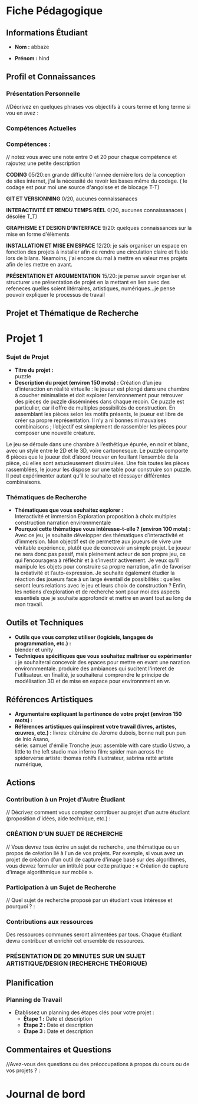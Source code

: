 # Fiche Pédagogique

## Informations Étudiant

- **Nom :**   abbaze 

- **Prénom :**   hind 

  

## Profil et Connaissances

### Présentation Personnelle

//Décrivez en quelques phrases vos objectifs à cours terme et long terme si vou en avez : 

### Compétences Actuelles

### Compétences :

// notez vous avec une note entre 0 et 20 pour chaque compétence et rajoutez une petite description 

**CODING**
05/20:en grande difficulté l'année dernière lors de la conception de sites internet, j'ai la nécessité de revoir les bases même du codage. ( le codage est pour moi une source d'angoisse et de blocage T-T) 

**GIT ET VERSIONNING**
0/20, aucunes connaissanaces

**INTERACTIVITÉ ET RENDU TEMPS RÉEL**
0/20, aucunes connaissanaces ( désolée T_T) 

**GRAPHISME ET DESIGN D'INTERFACE**
9/20: quelques connaissances sur la mise en forme d'élèments 

**INSTALLATION ET MISE EN ESPACE**
12/20: je sais organiser un espace en fonction des projets à installer afin de rendre une circulation claire et fluide lors de bilans. Neamoins, j'ai encore du mal à mettre en valeur mes projets afin de les mettre en avant. 

**PRÉSENTATION ET ARGUMENTATION**
15/20: je pense savoir organiser et structurer une présentation de projet en la mettant en lien avec des refeneces quelles soient litérraires, artistiques, numériques...je pense pouvoir expliquer le processus de travail

## Projet et Thématique de Recherche

# Projet 1

### Sujet de Projet

- **Titre du projet :**   
puzzle 
- **Description du projet (environ 150 mots) :** 
Création d’un jeu d’interaction en réalité virtuelle : le joueur est plongé dans une chambre à coucher minimaliste et doit explorer l’environnement pour retrouver des pièces de puzzle disséminées dans chaque recoin. Ce puzzle est particulier, car il offre de multiples possibilités de construction. En assemblant les pièces selon les motifs présents, le joueur est libre de créer sa propre représentation. Il n’y a ni bonnes ni mauvaises combinaisons ; l’objectif est simplement de rassembler les pièces pour composer une nouvelle créature.

Le jeu se déroule dans une chambre à l’esthétique épurée, en noir et blanc, avec un style entre le 2D et le 3D, voire cartoonesque. Le puzzle comporte 6 pièces que le joueur doit d’abord trouver en fouillant l’ensemble de la pièce, où elles sont astucieusement dissimulées. Une fois toutes les pièces rassemblées, le joueur les dispose sur une table pour construire son puzzle. Il peut expérimenter autant qu’il le souhaite et réessayer différentes combinaisons.

### Thématiques de Recherche

- **Thématiques que vous souhaitez explorer :**   
Interactivité et immersion
Exploration
proposition à choix multiples 
construction
narration environnmentale 
- **Pourquoi cette thématique vous intéresse-t-elle ? (environ 100 mots) :** 
Avec ce jeu, je souhaite développer des thématiques d’interactivité et d’immersion. Mon objectif est de permettre aux joueurs de vivre une véritable expérience, plutôt que de concevoir un simple projet. Le joueur ne sera donc pas passif, mais pleinement acteur de son propre jeu, ce qui l’encouragera à réfléchir et à s’investir activement. Je veux qu’il manipule les objets pour construire sa propre narration, afin de favoriser la créativité et l’auto-expression.
Je souhaite également étudier la réaction des joueurs face à un large éventail de possibilités : quelles seront leurs relations avec le jeu et leurs choix de construction ? Enfin, les notions d’exploration et de recherche sont pour moi des aspects essentiels que je souhaite approfondir et mettre en avant tout au long de mon travail.

## Outils et Techniques

- **Outils que vous comptez utiliser (logiciels, langages de programmation, etc.) :**   
blender et unity
- **Techniques spécifiques que vous souhaitez maîtriser ou expérimenter :** 
je souhaiterai concevoir des epaces pour mettre en evant une naration environnmentale. produire des ambiances qui sucitent l'interet de l'utilisateur.
en finalité, je souhaiterai comprendre le principe de modélisation 3D et de mise en espace pour environnment en vr. 

## Références Artistiques

- **Argumentaire expliquant la pertinence de votre projet (environ 150 mots) :**   
- **Références artistiques qui inspirent votre travail (livres, artistes, œuvres, etc.) :** 
livres: citéruine de Jérome dubois, bonne nuit pun pun de Inio Asano,  
série: samuel d'émilie Tronche 
jeux: assemble with care studio  Ustwo, a little to the left studio max inferno 
film: spider man across the spiderverse 
artiste: thomas rohlfs illustrateur, sabrina ratté artiste numérique, 





## Actions

### Contribution à un Projet d'Autre Étudiant

// Décrivez comment vous comptez contribuer au projet d'un autre étudiant (proposition d'idées, aide technique, etc.) : 

### **CRÉATION D'UN SUJET DE RECHERCHE**
// Vous devrez tous écrire un sujet de recherche, une thématique ou un propos de création lié à l'un de vos projets. Par exemple, si vous avez un projet de création d'un outil de capture d'image basé sur des algorithmes, vous devrez formuler un intitulé pour cette pratique : « Création de capture d'image algorithmique sur mobile ».

### Participation à un Sujet de Recherche

// Quel sujet de recherche proposé par un étudiant vous intéresse et pourquoi ? : 

### Contributions aux ressources

Des ressources communes seront alimentées par tous. Chaque étudiant devra contribuer et enrichir cet ensemble de ressources.

### **PRÉSENTATION DE 20 MINUTES SUR UN SUJET ARTISTIQUE/DESIGN (RECHERCHE THÉORIQUE)**



## Planification

### Planning de Travail

- Établissez un planning des étapes clés pour votre projet :
  - **Étape 1 :** Date et description   
  - **Étape 2 :** Date et description   
  - **Étape 3 :** Date et description 



## Commentaires et Questions

//Avez-vous des questions ou des préoccupations à propos du cours ou de vos projets ? : 





# Journal de bord
